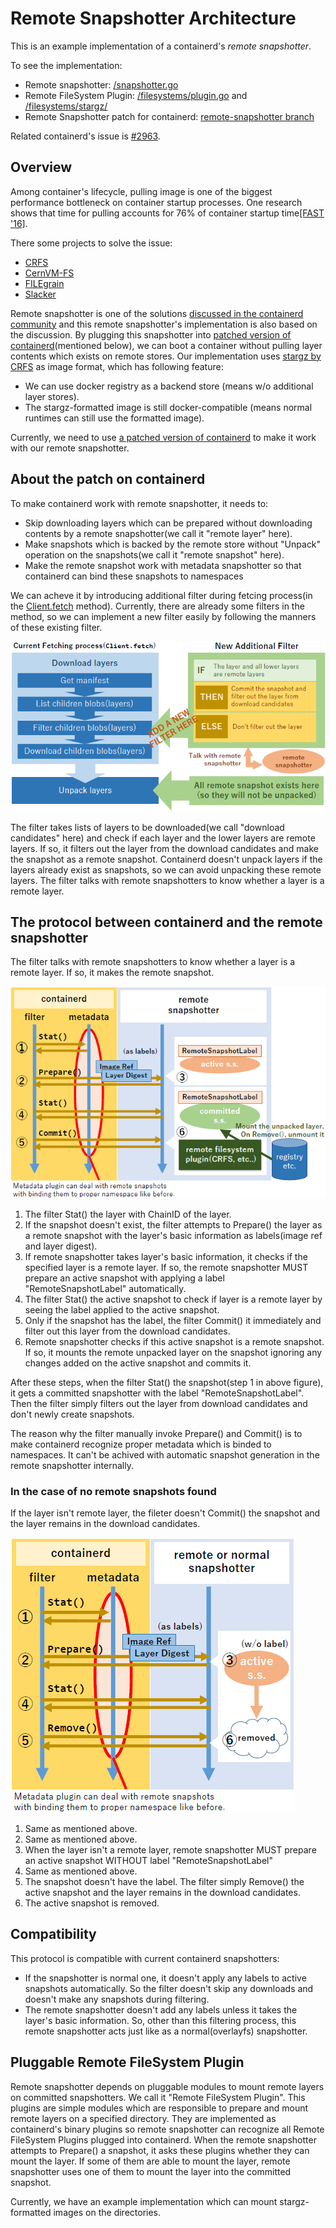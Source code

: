 # Remote Snapshotter Architecture

This is an example implementation of a containerd's *remote snapshotter*.

To see the implementation:
- Remote snapshotter: [/snapshotter.go](/snapshotter.go)
- Remote FileSystem Plugin: [/filesystems/plugin.go](/filesystems/plugin.go) and [/filesystems/stargz/](/filesystems/stargz)
- Remote Snapshotter patch for containerd: [remote-snapshotter branch](https://github.com/ktock/containerd/commit/53110e516e5b4c0cd5b81f61c01fd5e33a25edef)

Related containerd's issue is [#2963](https://github.com/containerd/containerd/issues/2943).

## Overview

Among container's lifecycle, pulling image is one of the biggest performance bottleneck on container startup processes.
One research shows that time for pulling accounts for 76% of container startup time[[FAST '16]](https://www.usenix.org/node/194431).

There some projects to solve the issue:

- [CRFS](https://github.com/google/crfs)
- [CernVM-FS](https://github.com/containerd/containerd/pull/2467)
- [FILEgrain](https://github.com/AkihiroSuda/filegrain)
- [Slacker](https://www.usenix.org/node/194431)

Remote snapshotter is one of the solutions [discussed in the containerd community](https://github.com/containerd/containerd/issues/2943) and this remote snapshotter's implementation is also based on the discussion.
By plugging this snapshotter into [patched version of containerd](https://github.com/ktock/containerd/tree/remote-snapshotter)(mentioned below), we can boot a container without pulling layer contents which exists on remote stores.
Our implementation uses [stargz by CRFS](https://github.com/google/crfs) as image format, which has following feature:

- We can use docker registry as a backend store (means w/o additional layer stores).
- The stargz-formatted image is still docker-compatible (means normal runtimes can still use the formatted image).

Currently, we need to use [a patched version of containerd](https://github.com/ktock/containerd/tree/remote-snapshotter) to make it work with our remote snapshotter.

## About the patch on containerd

To make containerd work with remote snapshotter, it needs to:

- Skip downloading layers which can be prepared without downloading contents by a remote snapshotter(we call it "remote layer" here).
- Make snapshots which is backed by the remote store without "Unpack" operation on the snapshots(we call it "remote snapshot" here).
- Make the remote snapshot work with metadata snapshotter so that containerd can bind these snapshots to namespaces

We can acheve it by introducing additional filter during fetcing process(in the [Client.fetch](https://github.com/containerd/containerd/blob/614c0858f2a8db9ee0c788a9164870069f3e53ed/pull.go#L108) method).
Currently, there are already some filters in the method, so we can implement a new filter easily by following the manners of these existing filter.

![alt fileter implementation](images/filter01.png)

The filter takes lists of layers to be downloaded(we call "download candidates" here) and check if each layer and the lower layers are remote layers.
If so, it filters out the layer from the download candidates and make the snapshot as a remote snapshot.
Containerd doesn't unpack layers if the layers already exist as snapshots, so we can avoid unpacking these remote layers.
The filter talks with remote snapshotters to know whether a layer is a remote layer.

## The protocol between containerd and the remote snapshotter

The filter talks with remote snapshotters to know whether a layer is a remote layer.
If so, it makes the remote snapshot.

![alt protocol in case of there is a remote snapshot](images/protocol01.png)

1. The filter Stat() the layer with ChainID of the layer.
2. If the snapshot doesn't exist, the filter attempts to Prepare() the layer as a remote snapshot with the layer's basic information as labels(image ref and layer digest).
3. If remote snapshotter takes layer's basic information, it checks if the specified layer is a remote layer. If so, the remote snapshotter MUST prepare an active snapshot with applying a label "RemoteSnapshotLabel" automatically.
4. The filter Stat() the active snapshot to check if layer is a remote layer by seeing the label applied to the active snapshot.
5. Only if the snapshot has the label, the filter Commit() it immediately and filter out this layer from the download candidates.
6. Remote snapshotter checks if this active snapshot is a remote snapshot. If so, it mounts the remote unpacked layer on the snapshot ignoring any changes added on the active snapshot and commits it.

After these steps, when the filter Stat() the snapshot(step 1 in above figure), it gets a committed snapshotter with the label "RemoteSnapshotLabel".
Then the filter simply filters out the layer from download candidates and don't newly create snapshots.

The reason why the filter manually invoke Prepare() and Commit() is to make containerd recognize proper metadata which is binded to namespaces.
It can't be achived with automatic snapshot generation in the remote snapshotter internally.

### In the case of no remote snapshots found

If the layer isn't remote layer, the fileter doesn't Commit() the snapshot and the layer remains in the download candidates.

![alt protocol in case of there is a remote snapshot](images/protocol02.png)

1. Same as mentioned above.
2. Same as mentioned above.
3. When the layer isn't a remote layer, remote snapshotter MUST prepare an active snapshot WITHOUT label "RemoteSnapshotLabel"
4. Same as mentioned above.
5. The snapshot doesn't have the label. The filter simply Remove() the active snapshot and the layer remains in the download candidates.
6. The active snapshot is removed.

## Compatibility

This protocol is compatible with current containerd snapshotters:

- If the snapshotter is normal one, it doesn't apply any labels to active snapshots automatically. So the filter doesn't skip any downloads and doesn't make any snapshots during filtering.
- The remote snapshotter doesn't add any labels unless it takes the layer's basic information. So, other than this filtering process, this remote snapshotter acts just like as a normal(overlayfs) snapshotter.

## Pluggable Remote FileSystem Plugin

Remote snapshotter depends on pluggable modules to mount remote layers on committed snapshotters.
We call it "Remote FileSystem Plugin".
This plugins are simple modules which are responsible to prepare and mount remote layers on a specified directory.
They are implemented as containerd's binary plugins so remote snapshotter can recognize all Remote FileSystem Plugins plugged into containerd.
When the remote snapshotter attempts to Prepare() a snapshot, it asks these plugins whether they can mount the layer.
If some of them are able to mount the layer, remote snapshotter uses one of them to mount the layer into the committed snapshot.

Currently, we have an example implementation which can mount stargz-formatted images on the directories.
